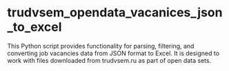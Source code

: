 # trudvsem_opendata_vacanices_json_to_excel
This Python script provides functionality for parsing, filtering, and converting job vacancies data from JSON format to Excel. It is designed to work with files downloaded from trudvsem.ru as part of open data sets.
